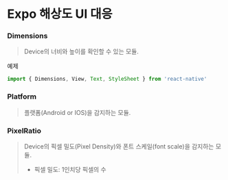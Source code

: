 # Expo 해상도 UI 대응



### Dimensions

> Device의 너비와 높이를 확인할 수 있는 모듈.

 

예제

```js
import { Dimensions, View, Text, StyleSheet } from 'react-native'

```

### Platform

> 플랫폼(Android or IOS)을 감지하는 모듈.

### PixelRatio

> Device의 픽셀 밀도(Pixel Density)와 폰트 스케일(font scale)을 감지하는 모듈.
>
> - 픽셀 밀도: 1인치당 픽셀의 수